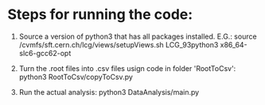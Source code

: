 # Steps for running the code:


1. Source a version of python3 that has all packages installed. E.G.:
source /cvmfs/sft.cern.ch/lcg/views/setupViews.sh LCG_93python3 x86_64-slc6-gcc62-opt

2. Turn the .root files into .csv files usign code in folder 'RootToCsv':
python3 RootToCsv/copyToCsv.py

3. Run the actual analysis:
python3 DataAnalysis/main.py
